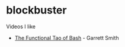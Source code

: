 # blockbuster
Videos I like

* [The Functional Tao of Bash](https://youtu.be/yD2ekOEP9sU) - Garrett Smith
